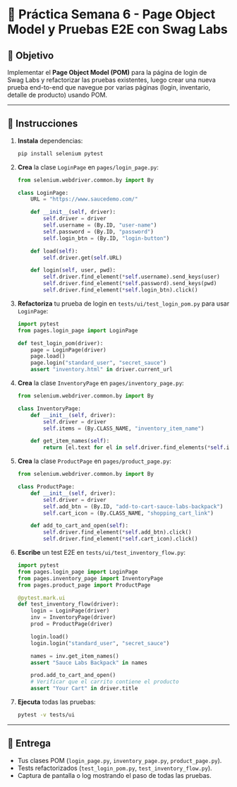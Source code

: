 
# 🧪 Práctica Semana 6 - Page Object Model y Pruebas E2E con Swag Labs

## 🎯 Objetivo
Implementar el **Page Object Model (POM)** para la página de login de Swag Labs y refactorizar las pruebas existentes, luego crear una nueva prueba end-to-end que navegue por varias páginas (login, inventario, detalle de producto) usando POM.

---

## 🔧 Instrucciones

1. **Instala** dependencias:
   ```bash
   pip install selenium pytest
   ```

2. **Crea** la clase `LoginPage` en `pages/login_page.py`:
   ```python
   from selenium.webdriver.common.by import By

   class LoginPage:
       URL = "https://www.saucedemo.com/"

       def __init__(self, driver):
           self.driver = driver
           self.username = (By.ID, "user-name")
           self.password = (By.ID, "password")
           self.login_btn = (By.ID, "login-button")

       def load(self):
           self.driver.get(self.URL)

       def login(self, user, pwd):
           self.driver.find_element(*self.username).send_keys(user)
           self.driver.find_element(*self.password).send_keys(pwd)
           self.driver.find_element(*self.login_btn).click()
   ```

3. **Refactoriza** tu prueba de login en `tests/ui/test_login_pom.py` para usar `LoginPage`:
   ```python
   import pytest
   from pages.login_page import LoginPage

   def test_login_pom(driver):
       page = LoginPage(driver)
       page.load()
       page.login("standard_user", "secret_sauce")
       assert "inventory.html" in driver.current_url
   ```

4. **Crea** la clase `InventoryPage` en `pages/inventory_page.py`:
   ```python
   from selenium.webdriver.common.by import By

   class InventoryPage:
       def __init__(self, driver):
           self.driver = driver
           self.items = (By.CLASS_NAME, "inventory_item_name")

       def get_item_names(self):
           return [el.text for el in self.driver.find_elements(*self.items)]
   ```

5. **Crea** la clase `ProductPage` en `pages/product_page.py`:
   ```python
   from selenium.webdriver.common.by import By

   class ProductPage:
       def __init__(self, driver):
           self.driver = driver
           self.add_btn = (By.ID, "add-to-cart-sauce-labs-backpack")
           self.cart_icon = (By.CLASS_NAME, "shopping_cart_link")

       def add_to_cart_and_open(self):
           self.driver.find_element(*self.add_btn).click()
           self.driver.find_element(*self.cart_icon).click()
   ```

6. **Escribe** un test E2E en `tests/ui/test_inventory_flow.py`:
   ```python
   import pytest
   from pages.login_page import LoginPage
   from pages.inventory_page import InventoryPage
   from pages.product_page import ProductPage

   @pytest.mark.ui
   def test_inventory_flow(driver):
       login = LoginPage(driver)
       inv = InventoryPage(driver)
       prod = ProductPage(driver)

       login.load()
       login.login("standard_user", "secret_sauce")

       names = inv.get_item_names()
       assert "Sauce Labs Backpack" in names

       prod.add_to_cart_and_open()
       # Verificar que el carrito contiene el producto
       assert "Your Cart" in driver.title
   ```

7. **Ejecuta** todas las pruebas:
   ```bash
   pytest -v tests/ui
   ```

---

## 📸 Entrega

- Tus clases POM (`login_page.py`, `inventory_page.py`, `product_page.py`).
- Tests refactorizados (`test_login_pom.py`, `test_inventory_flow.py`).
- Captura de pantalla o log mostrando el paso de todas las pruebas.
